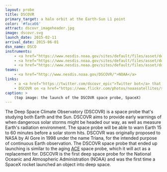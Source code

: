 ```yaml
---
layout: probe
title: DSCOVR
primary_target: a halo orbit at the Earth-Sun L1 point
color: '#faca66'
attract: dscovr_imageheader.jpg
image: dscovr.svg
launch_date: 2015-02-11
arrival_date: 2015-06-01
dsn_name: DSCO
instruments:
    - <a href="https://www.nesdis.noaa.gov/sites/default/files/asset/document/dscovr_epic_instrument_info_sheet.pdf">camera</a>
    - <a href="https://www.nesdis.noaa.gov/sites/default/files/asset/document/dscovr_plasmag_instrument_info_sheet.pdf">magnetometer</a>
    - <a href="https://www.nesdis.noaa.gov/sites/default/files/asset/document/dscovr_nistar_instrument_info_sheet.pdf">radiometer</a>
teams:
    - <a href="http://www.nesdis.noaa.gov/DSCOVR/">NOAA</a>
links:
    - a <a href="https://twitter.com/dscovr_epic">Twitter bot</a> that posts the latest whole-Earth photos taken by DSCOVR
    - DSCOVR on <a href="https://www.flickr.com/photos/noaasatellites/sets/72157647534218825/">Flickr</a>
caption: >
    (top image: the launch of the DSCOVR space probe, SpaceX)
---
```

The Deep Space Climate Observatory (DSCOVR) is a space probe that's studying both Earth and the Sun. DSCOVR aims to provide early warnings of when dangerous solar storms might be headed our way, as well as measure Earth's radiation environment. The space probe will be able to warn Earth 15 to 60 minutes before a solar storm hits. DSCOVR was originally proposed to NASA by Al Gore in 1998 under the name Triana, for the intended purpose of continuous Earth observation. The DSCOVR space probe that ended up launching is similar to the aging <a href="/ace">ACE</a> space probe, which it will act as a replacement for. DSCOVR is the first deep space probe for the National Oceanic and Atmospheric Administration (NOAA) and was the first time a SpaceX rocket launched an object into deep space.